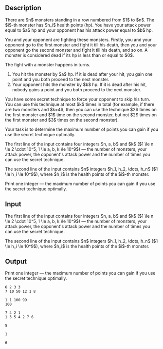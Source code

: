 ## Description

<div><p>There are $n$ monsters standing in a row numbered from $1$ to $n$. The $i$-th monster has $h_i$ health points (hp). You have your attack power equal to $a$ hp and your opponent has his attack power equal to $b$ hp.</p><p>You and your opponent are fighting these monsters. Firstly, you and your opponent go to the first monster and fight it till his death, then you and your opponent go the second monster and fight it till his death, and so on. A monster is considered dead if its hp is less than or equal to $0$.</p><p>The fight with a monster happens in turns. </p><ol> <li> You hit the monster by $a$ hp. If it is dead after your hit, <span class="tex-font-style-bf">you gain one point</span> and you both proceed to the next monster. </li><li> Your opponent hits the monster by $b$ hp. If it is dead after his hit, <span class="tex-font-style-bf">nobody gains a point</span> and you both proceed to the next monster. </li></ol><p>You have some secret technique to force your opponent to skip his turn. You can use this technique at most $k$ times <span class="tex-font-style-bf">in total</span> (for example, if there are two monsters and $k=4$, then you can use the technique $2$ times on the first monster and $1$ time on the second monster, but not $2$ times on the first monster and $3$ times on the second monster).</p><p>Your task is to determine the maximum number of points you can gain if you use the secret technique optimally.</p></div><div class="input-specification"><p>The first line of the input contains four integers $n, a, b$ and $k$ ($1 \le n \le 2 \cdot 10^5, 1 \le a, b, k \le 10^9$) — the number of monsters, your attack power, the opponent's attack power and the number of times you can use the secret technique.</p><p>The second line of the input contains $n$ integers $h_1, h_2, \dots, h_n$ ($1 \le h_i \le 10^9$), where $h_i$ is the health points of the $i$-th monster.</p></div><div class="output-specification"><p>Print one integer — the maximum number of points you can gain if you use the secret technique optimally.</p></div>

## Input

<p>The first line of the input contains four integers $n, a, b$ and $k$ ($1 \le n \le 2 \cdot 10^5, 1 \le a, b, k \le 10^9$) — the number of monsters, your attack power, the opponent's attack power and the number of times you can use the secret technique.</p><p>The second line of the input contains $n$ integers $h_1, h_2, \dots, h_n$ ($1 \le h_i \le 10^9$), where $h_i$ is the health points of the $i$-th monster.</p>

## Output

<p>Print one integer — the maximum number of points you can gain if you use the secret technique optimally.</p>





```input1
6 2 3 3
7 10 50 12 1 8
```




```input2
1 1 100 99
100
```




```input3
7 4 2 1
1 3 5 4 2 7 6
```




```output1
5
```




```output2
1
```




```output3
6
```


